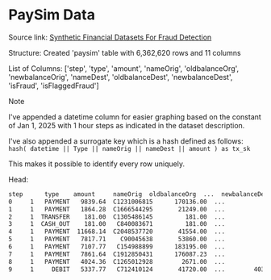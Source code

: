 # PaySim Data

Source link: [Synthetic Financial Datasets For Fraud Detection](https://www.kaggle.com/datasets/ealaxi/paysim1/data)

Structure: Created 'paysim' table with 6,362,620 rows and 11 columns

List of Columns: ['step', 'type', 'amount', 'nameOrig', 'oldbalanceOrg', 'newbalanceOrig', 'nameDest', 'oldbalanceDest', 'newbalanceDest', 'isFraud', 'isFlaggedFraud']

> [!NOTE]
>
> I've appended a datetime column for easier graphing based on the constant of Jan 1, 2025 with 1 hour steps as indicated in the dataset description.
>
> I've also appended a surrogate key which is a hash defined as follows:
> `hash( datetime || Type || nameOrig || nameDest || amount ) as tx_sk`
>
> This makes it possible to identify every row uniquely.

Head:

``` bash
step      type    amount     nameOrig  oldbalanceOrg  ...  newbalanceDest isFraud  isFlaggedFraud            datetime                 tx_sk
0     1   PAYMENT   9839.64  C1231006815      170136.00  ...            0.00       0               0 2025-01-01 01:00:00  13900611866310383366
1     1   PAYMENT   1864.28  C1666544295       21249.00  ...            0.00       0               0 2025-01-01 01:00:00   7443289086782978124
2     1  TRANSFER    181.00  C1305486145         181.00  ...            0.00       1               0 2025-01-01 01:00:00  12483813255227637210
3     1  CASH_OUT    181.00   C840083671         181.00  ...            0.00       1               0 2025-01-01 01:00:00     25989359987325576
4     1   PAYMENT  11668.14  C2048537720       41554.00  ...            0.00       0               0 2025-01-01 01:00:00   1950123046391734180
5     1   PAYMENT   7817.71    C90045638       53860.00  ...            0.00       0               0 2025-01-01 01:00:00   7809180732797165896
6     1   PAYMENT   7107.77   C154988899      183195.00  ...            0.00       0               0 2025-01-01 01:00:00  10722390766392154727
7     1   PAYMENT   7861.64  C1912850431      176087.23  ...            0.00       0               0 2025-01-01 01:00:00   2428246401720795062
8     1   PAYMENT   4024.36  C1265012928        2671.00  ...            0.00       0               0 2025-01-01 01:00:00   5602291911493582130
9     1     DEBIT   5337.77   C712410124       41720.00  ...        40348.79       0               0 2025-01-01 01:00:00  18296590939200122479
```
